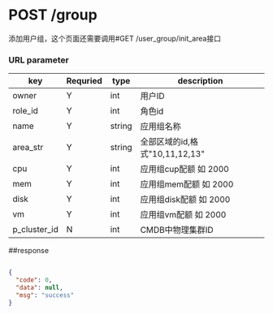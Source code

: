 # POST  /group

添加用户组，这个页面还需要调用#GET /user_group/init_area接口


### URL parameter
| key | Requried | type | description |
|-----|----------|------|-------------|
| owner  | Y | int | 用户ID|
| role_id  | Y | int    | 角色id|
| name  | Y | string    | 应用组名称|
| area_str  | Y | string    | 全部区域的id,格式"10,11,12,13"|
| cpu| Y| int| 应用组cup配额 如 2000 |
| mem| Y| int| 应用组mem配额 如 2000 |
| disk| Y| int| 应用组disk配额 如 2000 |
| vm| Y| int| 应用组vm配额 如 2000 |
| p_cluster_id| N| int| CMDB中物理集群ID|  



##response

```json

{
  "code": 0,
  "data": null,
  "msg": "success"
}

```
